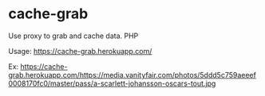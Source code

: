 # cache-grab
Use proxy to grab and cache data.
PHP

Usage:
https://cache-grab.herokuapp.com/<URL>
  
  
Ex:
https://cache-grab.herokuapp.com/https://media.vanityfair.com/photos/5ddd5c759aeeef0008170fc0/master/pass/a-scarlett-johansson-oscars-tout.jpg
